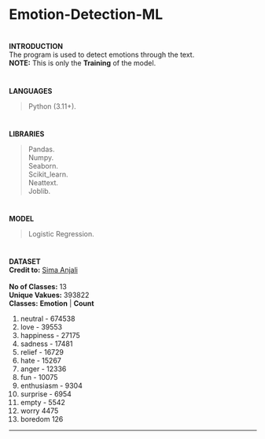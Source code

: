 # Emotion-Detection-ML
#
**INTRODUCTION<br>**
The program is used to detect emotions through the text.<br>
**NOTE:** This is only the **Training** of the model.
#
**LANGUAGES**
> Python (3.11+).
#
**LIBRARIES**
> Pandas.<br>
> Numpy.<br>
> Seaborn.<br>
> Scikit_learn.<br>
> Neattext.<br>
> Joblib.<br>
#
**MODEL**
> Logistic Regression.
#
**DATASET<br>**
<b>Credit to:</b>
<a href="https://www.kaggle.com/datasets/simaanjali/emotion-analysis-based-on-text"> Sima Anjali </a><br><br>
<b>No of Classes:</b> 13<br>
<b>Unique Vakues:</b> 393822<br>
<b>Classes:</b> 
<b>Emotion</b>    | <b>Count</b><br>
 1. neutral    - 674538<br>
 2. love       - 39553<br>
 3. happiness  - 27175<br>
 4. sadness    - 17481<br>
 5. relief     - 16729<br>
 6. hate       - 15267<br>
 7. anger      - 12336<br>
 8. fun        - 10075<br>
 9. enthusiasm - 9304<br>
10. surprise   - 6954<br>
11. empty - 5542<br>
12. worry           4475<br>
13. boredom          126<br>
<hr>

